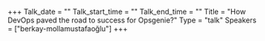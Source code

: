 +++
Talk_date = ""
Talk_start_time = ""
Talk_end_time = ""
Title = "How DevOps paved the road to success for Opsgenie?"
Type = "talk"
Speakers = ["berkay-mollamustafaoğlu"]
+++

